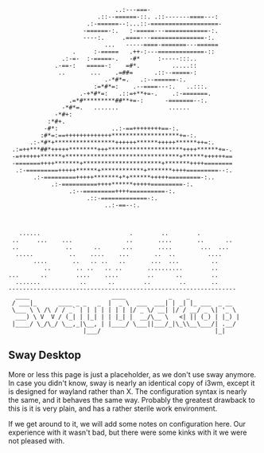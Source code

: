 ```text
                              ..:---===-                        
                         .::--======-::. .::-------====---:     
                      .:-======--:...::-===================-    
                     -======-:.   :-=====---============-:.     
                     ----:.     .====---===============-:.      
                           ...   -----====-=======---======     
                  .     :-=====   .++-:---=============-::      
               .:-=-  :-=====-.   -#*     :-----:::..           
             .-==-:   =====-:    =#*.         .....::           
              ..       ...    .=##=      .::--=====-:           
                           .-*#*=.   .:--======-:.              
                        :=*#*=:    .--====---:.   ..:::.        
                    .-+*#*=:   .::=+**+=-.    .:-=======.       
                 .=*#*********##**+=-:      -=======--:.        
               -*#*=.   .......              ......             
             -*#+:                                              
           :*#+.                                                
          -#*:               ..:-==++++++++==-:.                
         :#*=:==+++++++++++++*******************+=-:.           
      .:-*#*+*****************++++++******+++++******++=:.      
 .:=++***##*+++++********+++*********************++++******+=-. 
 -=++++++******+********************************+******++++++== 
 -=======++++*******+**********************+*******++++======== 
  .:-=========+++++******+************+*******++++=========--:. 
       .:-=========+++++*******+*+******+++++=========-:..      
            .:-==========++++******+++++=========-:.            
                 .:--=========++++==========-:.                 
                      .::-=============-:.                      
                           ..:-==--:.                           
                                                                
                                                                
                                                                
   ......                         .        ..        .          
 ..     ...    ...               ..       ....       ..      .. 
 ..             ..      ..      ...       ....        ...  ...  
  .....          ..    ....    ...       ..  ..         ....    
       ....       ..   .. ..   ..       ...  ...         ..     
          ..       .. ..   .. ..       ..........        ..     
...      ..        ....    ....        ..      ..        ..     
  .......           ..      ..        ..        ..       ..     
----------------------------------------------------------------
  ____                       ____            _    _
 / ___|_      ____ _ _   _  |  _ \  ___  ___| | _| |_ ___  _ __
 \___ \ \ /\ / / _` | | | | | | | |/ _ \/ __| |/ / __/ _ \| '_ \
  ___) \ V  V / (_| | |_| | | |_| |  __/\__ \   <| || (_) | |_) |
 |____/ \_/\_/ \__,_|\__, | |____/ \___||___/_|\_\\__\___/| .__/
                     |___/                                |_|
```

## Sway Desktop

More or less this page is just a placeholder, as we don't use sway anymore. In case you didn't know, sway is
nearly an identical copy of i3wm, except it is designed for wayland rather than X. The configuration
syntax is nearly the same, and it behaves the same way. Probably the greatest drawback to this is it is very
plain, and has a rather sterile work environment. 

If we get around to it, we will add some notes on configuration here. Our experience with it wasn't bad, but
there were some kinks with it we were not pleased with. 
